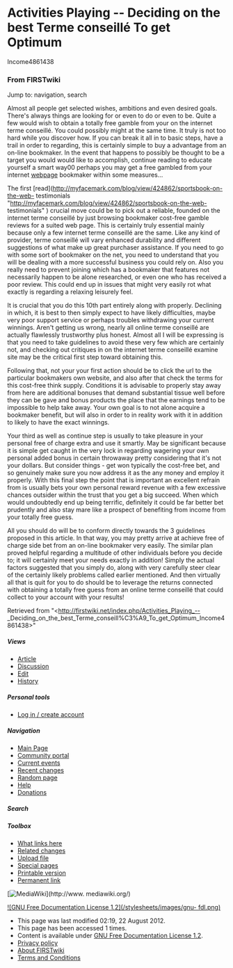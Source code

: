 

# Activities Playing -- Deciding on the best Terme conseillé To get Optimum
Income4861438

### From FIRSTwiki

Jump to: navigation, search

Almost all people get selected wishes, ambitions and even desired goals.
There's always things are looking for or even to do or even to be. Quite a few
would wish to obtain a totally free gamble from your on the internet terme
conseillé. You could possibly might at the same time. It truly is not too hard
while you discover how. If you can break it all in to basic steps, have a
trail in order to regarding, this is certainly simple to buy a advantage from
an on-line bookmaker. In the event that happens to possibly be thought to be a
target you would would like to accomplish, continue reading to educate
yourself a smart way00 perhaps you may get a free gambled from your internet
[webpage](http://k-da.info/blog/view/352/sportsbook-on-the-net-testimonials
"http://k-da.info/blog/view/352/sportsbook-on-the-net-testimonials" )
bookmaker within some measures...

The first [read](http://myfacemark.com/blog/view/424862/sportsbook-on-the-web-
testimonials "http://myfacemark.com/blog/view/424862/sportsbook-on-the-web-
testimonials" ) crucial move could be to pick out a reliable, founded on the
internet terme conseillé by just browsing bookmaker cost-free gamble reviews
for a suited web page. This is certainly truly essential mainly because only a
few internet terme conseillé are the same. Like any kind of provider, terme
conseillé will vary enhanced durability and different suggestions of what make
up great purchaser assistance. If you need to go with some sort of bookmaker
on the net, you need to understand that you will be dealing with a more
successful business you could rely on. Also you really need to prevent joining
which has a bookmaker that features not necessarily happen to be alone
researched, or even one who has received a poor review. This could end up in
issues that might very easily rot what exactly is regarding a relaxing
leisurely feel.

It is crucial that you do this 10th part entirely along with properly.
Declining in which, it is best to then simply expect to have likely
difficulties, maybe very poor support service or perhaps troubles withdrawing
your current winnings. Aren't getting us wrong, nearly all online terme
conseillé are actually flawlessly trustworthy plus honest. Almost all I will
be expressing is that you need to take guidelines to avoid these very few
which are certainly not, and checking out critiques in on the internet terme
conseillé examine site may be the critical first step toward obtaining this.

Following that, not your your first action should be to click the url to the
particular bookmakers own website, and also after that check the terms for
this cost-free think supply. Conditions it is advisable to properly stay away
from here are additional bonuses that demand substantial tissue well before
they can be gave and bonus products the place that the earnings tend to be
impossible to help take away. Your own goal is to not alone acquire a
bookmaker benefit, but will also in order to in reality work with it in
addition to likely to have the exact winnings.

Your third as well as continue step is usually to take pleasure in your
personal free of charge extra and use it smartly. May be significant because
it is simple get caught in the very lock in regarding wagering your own
personal added bonus in certain throwaway pretty considering that it's not
your dollars. But consider things - get won typically the cost-free bet, and
so genuinely make sure you now address it as the any money and employ it
properly. With this final step the point that is important an excellent
refrain from is usually bets your own personal reward revenue with a few
excessive chances outsider within the trust that you get a big succeed. When
which would undoubtedly end up being terrific, definitely it could be far
better bet prudently and also stay mare like a prospect of benefiting from
income from your totally free guess.

All you should do will be to conform directly towards the 3 guidelines
proposed in this article. In that way, you may pretty arrive at achieve free
of charge side bet from an on-line bookmaker very easily. The similar plan
proved helpful regarding a multitude of other individuals before you decide
to; it will certainly meet your needs exactly in addition! Simply the actual
factors suggested that you simply do, along with very carefully steer clear of
the certainly likely problems called earlier mentioned. And then virtually all
that is quit for you to do should be to leverage the returns connected with
obtaining a totally free guess from an online terme conseillé that could
collect to your account with your results!

Retrieved from "<http://firstwiki.net/index.php/Activities_Playing_--
_Deciding_on_the_best_Terme_conseill%C3%A9_To_get_Optimum_Income4861438>"

##### Views

  * [Article](/index.php/Activities_Playing_--_Deciding_on_the_best_Terme_conseill%C3%A9_To_get_Optimum_Income4861438)
  * [Discussion](/index.php?title=Talk:Activities_Playing_--_Deciding_on_the_best_Terme_conseill%C3%A9_To_get_Optimum_Income4861438&action=edit)
  * [Edit](/index.php?title=Activities_Playing_--_Deciding_on_the_best_Terme_conseill%C3%A9_To_get_Optimum_Income4861438&action=edit)
  * [History](/index.php?title=Activities_Playing_--_Deciding_on_the_best_Terme_conseill%C3%A9_To_get_Optimum_Income4861438&action=history)

##### Personal tools

  * [Log in / create account](/index.php?title=Special:Userlogin&returnto=Activities_Playing_--_Deciding_on_the_best_Terme_conseill%C3%A9_To_get_Optimum_Income4861438)

[](/index.php/Main_Page "Main Page" )

##### Navigation

  * [Main Page](/index.php/Main_Page)
  * [Community portal](/index.php/FIRSTwiki:Community_portal)
  * [Current events](/index.php/Current_events)
  * [Recent changes](/index.php/Special:Recentchanges)
  * [Random page](/index.php/Special:Random)
  * [Help](/index.php/FIRSTwiki:Help)
  * [Donations](/index.php/FIRSTwiki:Site_support)

##### Search



##### Toolbox

  * [What links here](/index.php/Special:Whatlinkshere/Activities_Playing_--_Deciding_on_the_best_Terme_conseill%C3%A9_To_get_Optimum_Income4861438)
  * [Related changes](/index.php/Special:Recentchangeslinked/Activities_Playing_--_Deciding_on_the_best_Terme_conseill%C3%A9_To_get_Optimum_Income4861438)
  * [Upload file](/index.php/Special:Upload)
  * [Special pages](/index.php/Special:Specialpages)
  * [Printable version](/index.php?title=Activities_Playing_--_Deciding_on_the_best_Terme_conseill%C3%A9_To_get_Optimum_Income4861438&printable=yes)
  * [Permanent link](/index.php?title=Activities_Playing_--_Deciding_on_the_best_Terme_conseill%C3%A9_To_get_Optimum_Income4861438&oldid=491863)

[![MediaWiki](/skins/common/images/poweredby_mediawiki_88x31.png)](http://www.
mediawiki.org/)

[![GNU Free Documentation License 1.2](/stylesheets/images/gnu-
fdl.png)](http://www.gnu.org/copyleft/fdl.html)

  * This page was last modified 02:19, 22 August 2012.
  * This page has been accessed 1 times.
  * Content is available under [GNU Free Documentation License 1.2](http://www.gnu.org/copyleft/fdl.html "http://www.gnu.org/copyleft/fdl.html" ).
  * [Privacy policy](/index.php/FIRSTwiki:Privacy_policy "FIRSTwiki:Privacy policy" )
  * [About FIRSTwiki](/index.php/FIRSTwiki:About "FIRSTwiki:About" )
  * [Terms and Conditions](/index.php/FIRSTwiki:Terms_and_conditions "FIRSTwiki:Terms and conditions" )

